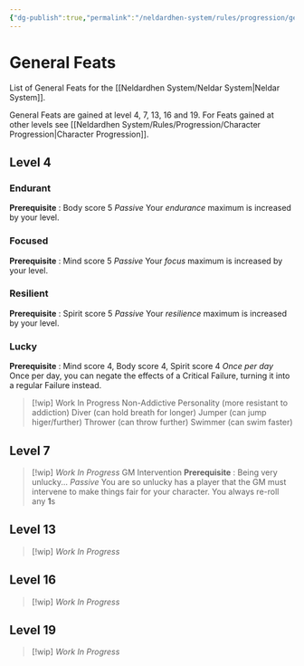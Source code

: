 ```yaml
---
{"dg-publish":true,"permalink":"/neldardhen-system/rules/progression/general-feat/"}
---
```


# General Feats
List of General Feats for the [[Neldardhen System/Neldar System\|Neldar System]].

General Feats are gained at level 4, 7, 13, 16 and 19.
For Feats gained at other levels see [[Neldardhen System/Rules/Progression/Character Progression\|Character Progression]].

## Level 4
### Endurant
**Prerequisite** : Body score 5
_Passive_
Your _endurance_ maximum is increased by your level.

### Focused
**Prerequisite** : Mind score 5
_Passive_
Your _focus_ maximum is increased by your level.

### Resilient
**Prerequisite** : Spirit score 5
_Passive_
Your _resilience_ maximum is increased by your level.

### Lucky
**Prerequisite** : Mind score 4, Body score 4,  Spirit score 4
_Once per day_
Once per day, you can negate the effects of a Critical Failure, turning it into a regular Failure instead.

> [!wip] Work In Progress
> Non-Addictive Personality (more resistant to addiction)
> Diver (can hold breath for longer)
> Jumper (can jump higer/further)
> Thrower (can throw further)
> Swimmer (can swim faster)
## Level 7

> [!wip] _Work In Progress_
> GM Intervention
> **Prerequisite** : Being very unlucky...
>  _Passive_
>  You are so unlucky has a player that the GM must  intervene to make things fair for your character. You always re-roll any **1**s
## Level 13

> [!wip] _Work In Progress_
## Level 16

> [!wip] _Work In Progress_

## Level 19

> [!wip] _Work In Progress_

